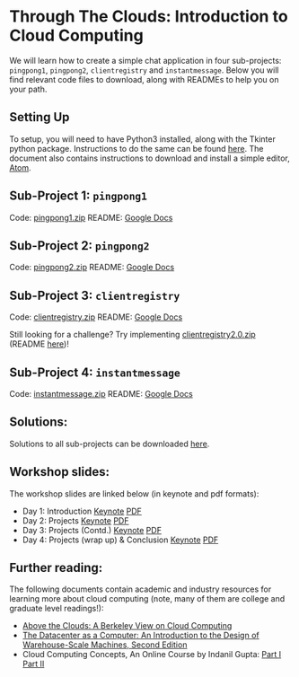 # Through The Clouds: Introduction to Cloud Computing


We will learn how to create a simple chat application in four sub-projects: `pingpong1`, `pingpong2`, `clientregistry` and `instantmessage`. Below you will find relevant code files to download, along with READMEs to help you on your path.

## Setting Up

To setup, you will need to have Python3 installed, along with the Tkinter python package. Instructions to do the same can be found [here](https://docs.google.com/document/d/1EYahBVYY3M8gNL7gEndLgW-JRANZcqRo5gKVnC7Y3Zk/edit?usp=sharing). The document also contains instructions to download and install a simple editor, [Atom](https://atom.io/).

## Sub-Project 1: `pingpong1`

Code: [pingpong1.zip](assets/pingpong1.zip)
README: [Google Docs](https://docs.google.com/document/d/19PYohJ5M1r4s86odjwIF1rXY4jewxl5ueCuYyBR3Wpg/edit?usp=sharing)

## Sub-Project 2: `pingpong2`

Code: [pingpong2.zip](assets/pingpong2.zip)
README: [Google Docs](https://docs.google.com/document/d/1G-I_GQldtJy40dqtlSODJeMQQoRFjsx2llLz077UOPQ/edit?usp=sharing)

## Sub-Project 3: `clientregistry`

Code: [clientregistry.zip](assets/clientregistry.zip)
README: [Google Docs](https://docs.google.com/document/d/1Nw9RWUsmNWJRJNYHotZYEa3PxFL6WrAj7QERIpn_j48/edit?usp=sharing)

Still looking for a challenge? Try implementing [clientregistry2.0.zip](assets/clientregistry_2.0.zip) (README [here](https://docs.google.com/document/d/1ujhdJVDxEC-HbJKKfjr2QuXZWx3dxxbbF09ps0X-Osg/edit#heading=h.tphjratfjhy5))!

## Sub-Project 4: `instantmessage`

Code: [instantmessage.zip](assets/instantmessage.zip)
README: [Google Docs](https://docs.google.com/document/d/1E67ts_sClYy5DEQPxzEVVztRYIeRqtt89QJwZCGoo8M/edit?usp=sharing)

## Solutions:

Solutions to all sub-projects can be downloaded [here](https://github.com/YPS-ThroughTheClouds/YChat/archive/refs/heads/summer-21-solution.zip).

## Workshop slides:

The workshop slides are linked below (in keynote and pdf formats):

* Day 1: Introduction [Keynote](slides/day1-intro.key) [PDF](slides/day1-intro.pdf)
* Day 2: Projects [Keynote](slides/day2-project.key) [PDF](slides/day2-project.pdf)
* Day 3: Projects (Contd.) [Keynote](slides/day3-project.key) [PDF](slides/day3-project.pdf)
* Day 4: Projects (wrap up) & Conclusion [Keynote](slides/day4-wrapup.key) [PDF](slides/day4-wrapup.pdf)

## Further reading:

The following documents contain academic and industry resources for learning more about cloud computing (note, many of them are college and graduate level readings!):

* [Above the Clouds: A Berkeley View on Cloud Computing](https://www2.eecs.berkeley.edu/Pubs/TechRpts/2009/EECS-2009-28.pdf)
* [The Datacenter as a Computer: An Introduction to the Design of Warehouse-Scale Machines, Second Edition](https://research.google/pubs/pub41606/)
* Cloud Computing Concepts, An Online Course by Indanil Gupta: [Part I](https://www.coursera.org/learn/cloud-computing) [Part II](https://www.coursera.org/learn/cloud-computing-2)
